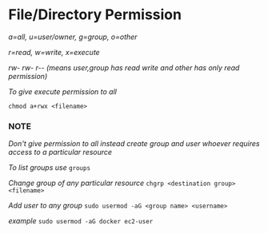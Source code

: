 # File/Directory Permission


*a=all, u=user/owner, g=group, o=other*

*r=read, w=write, x=execute*

*rw- rw- r-- (means user,group has read write and other has only read permission)*

*To give execute permission to all*
```
chmod a+rwx <filename>
```
### NOTE
*Don't give permission to all instead create group and user whoever requires access to a particular resource*

*To list groups use*
```groups```

*Change group of any particular resource*
```chgrp <destination group> <filename>```

*Add user to any group*
```sudo usermod -aG <group name> <username>```

*example*
```sudo usermod -aG docker ec2-user```
